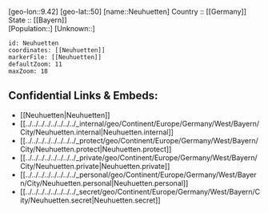 ﻿---
location: [50,9.42] 
mapzoom: [7,12] 
mapmarker: city 
type: City
tags:
- geo/City


SpocWebEntityId: 32832
isDeleted: false
confidential: public

---
[geo-lon::9.42] 
[geo-lat::50] 
[name::Neuhuetten] 
Country :: [[Germany]]  
State :: [[Bayern]]  
[Population::] 
[Unknown::] 


```leaflet
id: Neuhuetten
coordinates: [[Neuhuetten]] 
markerFile: [[Neuhuetten]] 
defaultZoom: 11 
maxZoom: 18
```


## Confidential Links & Embeds: 
- [[Neuhuetten|Neuhuetten]]  
- [[../../../../../../../../_internal/geo/Continent/Europe/Germany/West/Bayern/City/Neuhuetten.internal|Neuhuetten.internal]] 
- [[../../../../../../../../_protect/geo/Continent/Europe/Germany/West/Bayern/City/Neuhuetten.protect|Neuhuetten.protect]] 
- [[../../../../../../../../_private/geo/Continent/Europe/Germany/West/Bayern/City/Neuhuetten.private|Neuhuetten.private]] 
- [[../../../../../../../../_personal/geo/Continent/Europe/Germany/West/Bayern/City/Neuhuetten.personal|Neuhuetten.personal]] 
- [[../../../../../../../../_secret/geo/Continent/Europe/Germany/West/Bayern/City/Neuhuetten.secret|Neuhuetten.secret]] 
